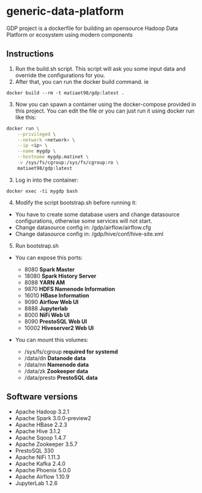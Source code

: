 # generic-data-platform
GDP project is a dockerfile for building an opensource Hadoop Data Platform or ecosystem using modern components

## Instructions

1. Run the build.sh script. This script will ask you some input data and override the configurations for you. 
2. After that, you can run the docker build command. ie

~~~
docker build --rm -t matiaet98/gdp:latest .
~~~

3. Now you can spawn a container using the docker-compose provided in this project. You can edit the file or you can just run it using docker run like this:

~~~bash
docker run \
    --privileged \
    --network <network> \
    --ip <ip> \
    --name mygdp \
    --hostname mygdp.matinet \
    -v /sys/fs/cgroup:/sys/fs/cgroup:ro \
    matiaet98/gdp:latest
~~~

3. Log in into the container:

~~~
docker exec -ti mygdp bash
~~~

4. Modify the script bootstrap.sh before running it: 
- You have to create some database users and change datasource configurations, otherwise some services will not start.
- Change datasource config in: /gdp/airflow/airflow.cfg
- Change datasource config in: /gdp/hive/conf/hive-site.xml
5. Run bootstrap.sh

- You can expose this ports:
    - 8080      **Spark Master**
    - 18080     **Spark History Server**
    - 8088      **YARN AM**
    - 9870      **HDFS Namenode Information**
    - 16010     **HBase Information**
    - 9090      **Airflow Web UI**
    - 8888      **Jupyterlab**
    - 8000      **NiFi Web UI**
    - 8090      **PrestoSQL Web UI**
    - 10002      **Hiveserver2 Web UI**

- You can mount this volumes:
    - /sys/fs/cgroup **required for systemd**
    - /data/dn **Datanode data**
    - /data/nn **Namenode data**
    - /data/zk  **Zookeeper data**
    - /data/presto  **PrestoSQL data**

## Software versions

- Apache Hadoop 3.2.1
- Apache Spark 3.0.0-preview2
- Apache HBase 2.2.3
- Apache Hive 3.1.2
- Apache Sqoop 1.4.7
- Apache Zookeeper 3.5.7
- PrestoSQL 330
- Apache NiFi 1.11.3
- Apache Kafka 2.4.0
- Apache Phoenix 5.0.0
- Apache Airflow 1.10.9
- JupyterLab 1.2.6
